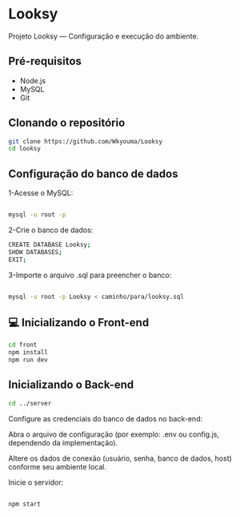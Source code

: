 # Looksy

Projeto Looksy — Configuração e execução do ambiente.

## Pré-requisitos

- Node.js
- MySQL
- Git

## Clonando o repositório

```bash
git clone https://github.com/Wkyouma/Looksy
cd looksy
```

## Configuração do banco de dados

1-Acesse o MySQL:
```bash

mysql -u root -p

```

2-Crie o banco de dados:


```bash
CREATE DATABASE Looksy;
SHOW DATABASES;
EXIT;

```

3-Importe o arquivo .sql para preencher o banco:

```bash

mysql -u root -p Looksy < caminho/para/looksy.sql


```

## 💻 Inicializando o Front-end

```bash
cd front
npm install
npm run dev
```

## Inicializando o Back-end

```bash
cd ../server

```

Configure as credenciais do banco de dados no back-end:

Abra o arquivo de configuração (por exemplo: .env ou config.js, dependendo da implementação).

Altere os dados de conexão (usuário, senha, banco de dados, host) conforme seu ambiente local.

Inicie o servidor:

```bash

npm start


```
